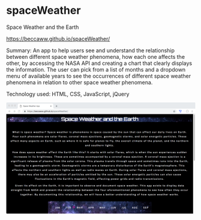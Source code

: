 # spaceWeather
Space Weather and the Earth

https://beccaww.github.io/spaceWeather/

Summary: An app to help users see and understand the relationship between different space weather phenomena, how each one affects the other, 
by accessing the NASA API and creating a chart that clearly displays the information. The user can pick from a list of months and a
dropdown menu of available years to see the occurrences of different space weather phenomena in relation to other space weather phenomena. 

Technology used: HTML, CSS, JavaScript, jQuery

![Image of Space](SW1.tiff)
